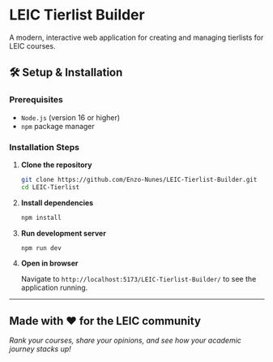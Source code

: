 # LEIC Tierlist Builder

A modern, interactive web application for creating and managing tierlists for LEIC courses.

## 🛠️ Setup & Installation

### Prerequisites

- `Node.js` (version 16 or higher)
- `npm` package manager

### Installation Steps

1. **Clone the repository**

   ```bash
   git clone https://github.com/Enzo-Nunes/LEIC-Tierlist-Builder.git
   cd LEIC-Tierlist
   ```

2. **Install dependencies**

   ```bash
   npm install
   ```

3. **Run development server**

   ```bash
   npm run dev
   ```

4. **Open in browser**

   Navigate to `http://localhost:5173/LEIC-Tierlist-Builder/` to see the application running.

---

## Made with ❤️ for the LEIC community

*Rank your courses, share your opinions, and see how your academic journey stacks up!*
